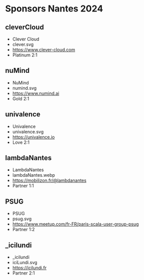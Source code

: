 # Sponsors Nantes 2024

## cleverCloud

- Clever Cloud
- clever.svg
- https://www.clever-cloud.com
- Platinum
2:1

## nuMind

- NuMind
- numind.svg
- https://www.numind.ai
- Gold
2:1

## univalence

- Univalence
- univalence.svg
- https://univalence.io
- Love
2:1

## lambdaNantes

- LambdaNantes
- lambdaNantes.webp
- https://mobilizon.fr/@lambdanantes
- Partner
1:1

## PSUG

- PSUG
- psug.svg
- https://www.meetup.com/fr-FR/paris-scala-user-group-psug
- Partner
1:2

## _icilundi

- _icilundi
- iciLundi.svg
- https://icilundi.fr
- Partner
2:1
